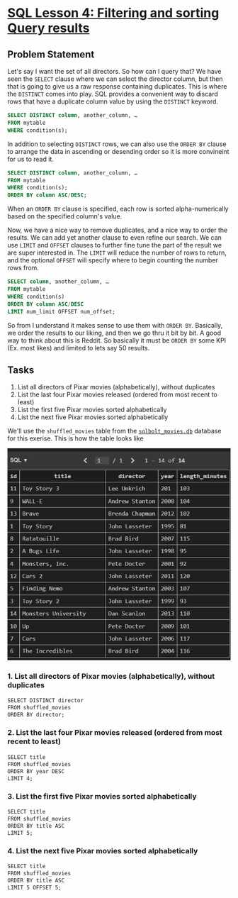 # [SQL Lesson 4: Filtering and sorting Query results](https://sqlbolt.com/lesson/filtering_sorting_query_results)

## Problem Statement

Let's say I want the set of all directors. So how can I query that? We have seen the `SELECT` clause where we can select the director column, but then that is going to give us a raw response containing duplicates. This is where the `DISTINCT` comes into play.  SQL provides a convenient way to discard rows that have a duplicate column value by using the `DISTINCT` keyword.

``` sql
SELECT DISTINCT column, another_column, …
FROM mytable
WHERE condition(s);
```

In addition to selecting `DISTINCT` rows, we can also use the `ORDER BY` clause to arrange the data in ascending or desending order so it is more convineint for us to read it.

``` sql
SELECT DISTINCT column, another_column, …
FROM mytable
WHERE condition(s);
ORDER BY column ASC/DESC;
```

When an `ORDER BY` clause is specified, each row is sorted alpha-numerically based on the specified column's value.

Now, we have a nice way to remove duplicates, and a nice way to order the results. We can add yet another clause to even refine our search.
We can use `LIMIT` and `OFFSET` clauses to further fine tune the part of the result we are super interested in. The `LIMIT` will reduce the number of rows to return, and the optional `OFFSET` will specify where to begin counting the number rows from.

``` sql
SELECT column, another_column, …
FROM mytable
WHERE condition(s)
ORDER BY column ASC/DESC
LIMIT num_limit OFFSET num_offset;
```

So from I understand it makes sense to use them with `ORDER BY`. Basically, we order the results to our liking, and then we go thru it bit by bit. A good way to think about this is Reddit. So basically it must be `ORDER BY` some KPI (Ex. most likes) and limited to lets say 50 results.

## Tasks    

1. List all directors of Pixar movies (alphabetically), without duplicates
2. List the last four Pixar movies released (ordered from most recent to least)
3. List the first five Pixar movies sorted alphabetically
4. List the next five Pixar movies sorted alphabetically

We'll use the `shuffled_movies` table from the [`sqlbolt_movies.db`](../databases/sqlbolt_movies.db) database for this exerise. This is how the table looks like

![shuffled_movies](../images/shuffled_movies_table.png)



### 1. List all directors of Pixar movies (alphabetically), without duplicates
```
SELECT DISTINCT director     
FROM shuffled_movies
ORDER BY director;
```
### 2. List the last four Pixar movies released (ordered from most recent to least)
```
SELECT title     
FROM shuffled_movies
ORDER BY year DESC
LIMIT 4;
```
### 3. List the first five Pixar movies sorted alphabetically
```
SELECT title     
FROM shuffled_movies
ORDER BY title ASC
LIMIT 5;
```
### 4. List the next five Pixar movies sorted alphabetically
```
SELECT title     
FROM shuffled_movies
ORDER BY title ASC
LIMIT 5 OFFSET 5;
```